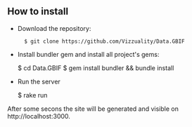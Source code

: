 How to install
---------------

- Download the repository:

		$ git clone https://github.com/Vizzuality/Data.GBIF

- Install bundler gem and install all project's gems:

  $ cd Data.GBIF
  $ gem install bundler && bundle install

- Run the server

  $ rake run

After some secons the site will be generated and visible on http://localhost:3000.
